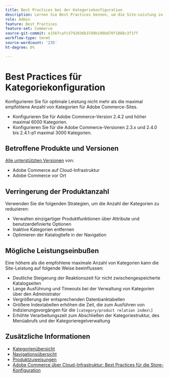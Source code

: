 ```yaml
---
title: Best Practices bei der Kategoriekonfiguration
description: Lernen Sie Best Practices kennen, um die Site-Leistung zu maximieren, indem Sie die Anzahl der Kategorien im Katalog einschränken.
role: Admin
feature: Best Practices
feature-set: Commerce
source-git-commit: e156fcafc5792036b37d9b199b870f1888c3f1ff
workflow-type: tm+mt
source-wordcount: '235'
ht-degree: 0%

---
```



# Best Practices für Kategoriekonfiguration

Konfigurieren Sie für optimale Leistung nicht mehr als die maximal empfohlene Anzahl von Kategorien für Adobe Commerce-Sites.

- Konfigurieren Sie für Adobe Commerce-Version 2.4.2 und höher maximal 6000 Kategorien.
- Konfigurieren Sie für die Adobe Commerce-Versionen 2.3.x und 2.4.0 bis 2.4.1-p1 maximal 3000 Kategorien.

## Betroffene Produkte und Versionen

[Alle unterstützten Versionen](../../../release/versions.md) von:

- Adobe Commerce auf Cloud-Infrastruktur
- Adobe Commerce vor Ort

## Verringerung der Produktanzahl

Verwenden Sie die folgenden Strategien, um die Anzahl der Kategorien zu reduzieren:

- Verwalten einzigartiger Produktfunktionen über Attribute und benutzerdefinierte Optionen
- Inaktive Kategorien entfernen
- Optimieren der Katalogtiefe in der Navigation

## Mögliche Leistungseinbußen

Eine höhere als die empfohlene maximale Anzahl von Kategorien kann die Site-Leistung auf folgende Weise beeinflussen:

- Deutliche Steigerung der Reaktionszeit für nicht zwischengespeicherte Katalogseiten
- Lange Ausführung und Timeouts bei der Verwaltung von Kategorien über den Administrator
- Vergrößerung der entsprechenden Datenbanktabellen
- Größere Indextabellen erhöhen die Zeit, die zum Ausführen von Indizierungsvorgängen für die `[category/product relation index\]`
- Erhöhte Verarbeitungszeit zum Abschließen der Kategoriestruktur, des Menüabrufs und der Kategorieregelverwaltung

## Zusätzliche Informationen

- [Kategorienübersicht](https://experienceleague.adobe.com/docs/commerce-admin/catalog/categories/categories.html)
- [Navigationsübersicht](https://experienceleague.adobe.com/docs/commerce-admin/catalog/catalog/navigation/navigation.html)
- [Produktzuweisungen](https://experienceleague.adobe.com/docs/commerce-admin/catalog/categories/products-in-category/categories-product-assignments.html)
- [Adobe Commerce über Cloud-Infrastruktur: Best Practices für die Store-Konfiguration](https://devdocs.magento.com/cloud/configure/configure-best-practices.html)
